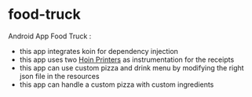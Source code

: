 # food-truck
Android App Food Truck :

 - this app integrates koin for dependency injection
 - this app uses two [Hoin Printers](https://www.hoinprinter.com/) as instrumentation for the receipts
 - this app can use custom pizza and drink menu by modifying the right json file in the resources
 - this app can handle a custom pizza with custom ingredients

